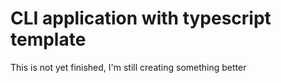 # CLI application with typescript template

This is not yet finished, I'm still creating something better
